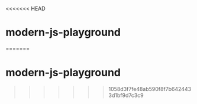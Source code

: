 <<<<<<< HEAD
# modern-js-playground
=======
# modern-js-playground
>>>>>>> 1058d3f7fe48ab590f8f7b6424433d1bf9d7c3c9
